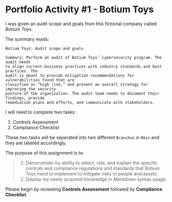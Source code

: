 # Portfolio Activity #1 - Botium Toys

I was given an audit scope and goals from this fictional company called *Botium Toys*.  

The summary reads: 
```
Botium Toys: Audit scope and goals

Summary: Perform an audit of Botium Toys’ cybersecurity program. The audit needs
to align current business practices with industry standards and best practices. The
audit is meant to provide mitigation recommendations for vulnerabilities found that are
classified as “high risk,” and present an overall strategy for improving the security
posture of the organization. The audit team needs to document their findings, provide
remediation plans and efforts, and communicate with stakeholders.
```

I will need to complete two tasks:  
   1. Controls Assessment
   2. Compliance Checklist

These two tasks will be seperated into two different `Branches` in `Main` and they are labeled accordingly.  

The purpose of this assignment is to:  

> 1. Demonstrate my ability to select, rate, and explain the specific controls and compliance regulations and standards that Botium Toys need to implement to mitigate risks to people and assets.
> 2. Display my newly acquired knowledge in _Markdown_ syntax usage. 

Please begin by reviewing **Controls Assessment** followed by **Compliance Checklist**.  


